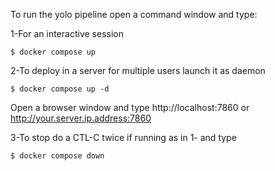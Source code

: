 
To run the yolo pipeline open a command window and type:

1-For an interactive session
```shell
$ docker compose up
```
2-To deploy in a server for multiple users launch it as daemon
```shell
$ docker compose up -d
```

Open a browser window and type http://localhost:7860 or http://your.server.ip.address:7860

3-To stop do a CTL-C twice if running as in 1- and type 

```shell
$ docker compose down
```



